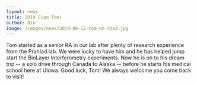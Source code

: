 ```yaml
---
layout: news
title: 2019 Ciao Tom!
author: Bin
image: /images/news/2019-06-12-tom-on-road.jpg
---
```


Tom started as a senior RA in our lab after plenty of research experience from the Prahlad lab. We were lucky to have him and he has helped jump start the BioLayer Interferometry experiments. Now he is on to his dream trip -- a solo drive through Canada to Alaska -- before he starts his medical school here at UIowa. Good luck, Tom! We always welcome you come back to visit!
